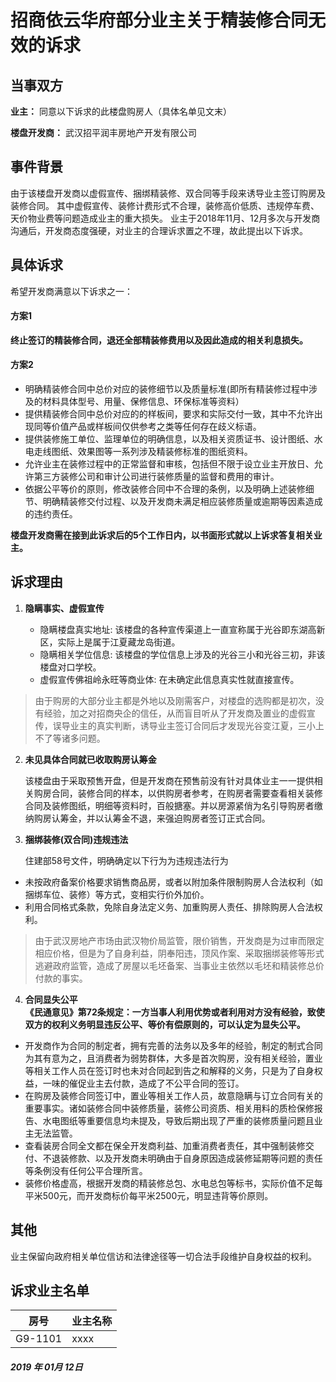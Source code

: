 # 招商依云华府部分业主关于精装修合同无效的诉求
## 当事双方
**业主：** 同意以下诉求的此楼盘购房人（具体名单见文末）

**楼盘开发商：** 武汉招平润丰房地产开发有限公司
## 事件背景
由于该楼盘开发商以虚假宣传、捆绑精装修、双合同等手段来诱导业主签订购房及装修合同。
其中虚假宣传、装修计费形式不合理，装修高价低质、违规停车费、天价物业费等问题造成业主的重大损失。
业主于2018年11月、12月多次与开发商沟通后，开发商态度强硬，对业主的合理诉求置之不理，故此提出以下诉求。

## 具体诉求
希望开发商满意以下诉求之一：
#### 方案1
**终止签订的精装修合同，退还全部精装修费用以及因此造成的相关利息损失。**

#### 方案2
* 明确精装修合同中总价对应的装修细节以及质量标准(即所有精装修过程中涉及的材料具体型号、用量、保修信息、环保标准等资料）
* 提供精装修合同中总价对应的的样板间，要求和实际交付一致，其中不允许出现同等价值产品或样板间仅供参考之类等任何存在歧义标语。
* 提供装修施工单位、监理单位的明确信息，以及相关资质证书、设计图纸、水电走线图纸、效果图等一系列涉及精装修标准的图纸资料。
* 允许业主在装修过程中的正常监督和审核，包括但不限于设立业主开放日、允许第三方装修公司和审计公司进行装修质量的监督和费用的审计。
* 依据公平等价的原则，修改装修合同中不合理的条例，以及明确上述装修细节、明确精装修交付过程、以及开发商未满足相应装修质量或逾期等因素造成的违约责任。

**楼盘开发商需在接到此诉求后的5个工作日内，以书面形式就以上诉求答复相关业主。**

## 诉求理由
1. **隐瞒事实、虚假宣传**

   * 隐瞒楼盘真实地址: 该楼盘的各种宣传渠道上一直宣称属于光谷即东湖高新区，实际上是属于江夏藏龙岛街道。
   * 隐瞒相关学位信息: 该楼盘的学位信息上涉及的光谷三小和光谷三初，非该楼盘对口学校。
   * 虚假宣传佛祖岭永旺等商业体: 在未确定此信息真实性就直接宣传。
> 由于购房的大部分业主都是外地以及刚需客户，对楼盘的选购都是初次，没有经验，加之对招商央企的信任，从而盲目听从了开发商及置业的虚假宣传，误导业主的真实判断，诱导业主签订合同后才发现光谷变江夏，三小上不了等诸多问题。

2. **未见具体合同就已收取购房认筹金**

   该楼盘由于采取预售开盘，但是开发商在预售前没有针对具体业主一一提供相关购房合同，装修合同的样本，以供购房者参考，在购房者需要查看相关装修合同及装修图纸，明细等资料时，百般搪塞。并以房源紧俏为名引导购房者缴纳购房认筹金，并以认筹金不退，来强迫购房者签订正式合同。

3. **捆绑装修(双合同)违规违法**

   住建部58号文件，明确确定以下行为为违规违法行为
  * 未按政府备案价格要求销售商品房，或者以附加条件限制购房人合法权利（如捆绑车位、装修）等方式，变相实行价外加价。
  * 利用合同格式条款，免除自身法定义务、加重购房人责任、排除购房人合法权利。

>由于武汉房地产市场由武汉物价局监管，限价销售，开发商是为过审而限定相应价格，但是为了自身利益，阴奉阳违，顶风作案、采取捆绑装修等形式逃避政府监管，造成了房屋以毛坯备案、当事业主依然以毛坯和精装修总价付款的事实。

4. **合同显失公平**    
**《民通意见》第72条规定：一方当事人利用优势或者利用对方没有经验，致使双方的权利义务明显违反公平、等价有偿原则的，可以认定为显失公平。**
* 开发商作为合同的制定者，拥有完善的法务以及多年的经验，制定的制式合同为其有意为之，且消费者为弱势群体，大多是首次购房，没有相关经验，置业等相关工作人员在签订时也未对合同起到告之和解释的义务，只是为了自身权益，一味的催促业主去付款，造成了不公平合同的签订。
* 在购房及装修合同签订中，置业等相关工作人员，故意隐瞒与订立合同有关的重要事实。诸如装修合同中装修质量，装修公司资质、相关用料的质检保修报告、水电图纸等重要信息均未提及，导致后期出现了严重的装修质量问题且业主无法监管。
* 查看装房合同全文都在保全开发商利益、加重消费者责任，其中强制装修交付、不退装修款、以及开发商未明确由于自身原因造成装修延期等问题的责任等条例没有任何公平合理所言。
* 装修价格虚高，根据开发商的精装修总包、水电总包等标书，实际价值不足每平米500元，而开发商标价每平米2500元，明显违背等价原则。


## 其他   
业主保留向政府相关单位信访和法律途径等一切合法手段维护自身权益的权利。

## 诉求业主名单


房号 | 业主名称| 
---|---| 
 G9-1101| xxxx|



##### 2019 年 01月 12日


